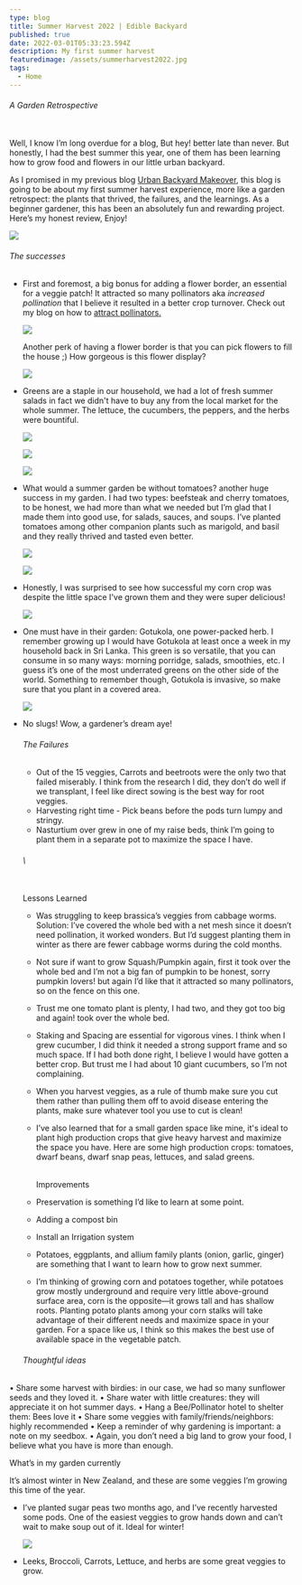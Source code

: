 ```yaml
---
type: blog
title: Summer Harvest 2022 | Edible Backyard
published: true
date: 2022-03-01T05:33:23.594Z
description: My first summer harvest
featuredimage: /assets/summerharvest2022.jpg
tags:
  - Home
---
```

###### A Garden Retrospective 

\
Well, I know I’m long overdue for a blog, But hey! better late than never. But honestly, I had the best summer this year, one of them has been learning how to grow food and flowers in our little urban backyard.  

As I promised in my previous blog [Urban Backyard Makeover](https://www.roshmade.com/urban-backyard-makeover-kitchen-garden/), this blog is going to be about my first summer harvest experience, more like a garden retrospect: the plants that thrived, the failures, and the learnings. As a beginner gardener, this has been an absolutely fun and rewarding project. Here’s my honest review, Enjoy!

![](/assets/harvest.jpg)

###### The successes 

* First and foremost, a big bonus for adding a flower border, an essential for a veggie patch! It attracted so many pollinators aka *increased pollination* that I believe it resulted in a better crop turnover. Check out my blog on how to [attract pollinators.](https://www.roshmade.com/save-the-pollinators/) 

  ![](/assets/img_6900-2.jpg)

  Another perk of having a flower border is that you can pick flowers to fill the house ;) How gorgeous is this flower display?

  ![](/assets/img_7084-2.jpg)
* Greens are a staple in our household, we had a lot of fresh summer salads in fact we didn't have to buy any from the local market for the whole summer. The lettuce, the cucumbers, the peppers, and the herbs were bountiful. 

  ![](/assets/img_6617.jpg)

  ![](/assets/cucumber.jpg)

  ![](/assets/greens.jpg)
* What would a summer garden be without tomatoes? another huge success in my garden. I had two types: beefsteak and cherry tomatoes, to be honest, we had more than what we needed but I’m glad that I made them into good use, for salads, sauces, and soups. I’ve planted tomatoes among other companion plants such as marigold, and basil and they really thrived and tasted even better.

  ![](/assets/toms.jpg)

  ![](/assets/tomsreceipes.jpeg)
* Honestly, I was surprised to see how successful my corn crop was despite the little space I've grown them and they were super delicious! 

  ![](/assets/corn.png)
* One must have in their garden: Gotukola, one power-packed herb. I remember growing up I would have Gotukola at least once a week in my household back in Sri Lanka.  This green is so versatile, that you can consume in so many ways: morning porridge, salads, smoothies, etc. I guess it’s one of the most underrated greens on the other side of the world. Something to remember though, Gotukola is invasive, so make sure that you plant in a covered area. 

  ![](/assets/gotukola.jpg)
* No slugs! Wow, a gardener’s dream aye!



  ###### The Failures 

  * Out of the 15 veggies, Carrots and beetroots were the only two that failed miserably. I think from the research I did, they don’t do well if we transplant, I feel like direct sowing is the best way for root veggies.
  * Harvesting right time - Pick beans before the pods turn lumpy and stringy.
  * Nasturtium over grew in one of my raise beds, think I’m going to plant them in a separate pot to maximize the space I have. 

  ###### \
  \
  Lessons Learned 

  * Was struggling to keep brassica’s veggies from cabbage worms. Solution: I’ve covered the whole bed with a net mesh since it doesn’t need pollination, it worked wonders. But I’d suggest planting them in winter as there are fewer cabbage worms during the cold months.
  * Not sure if want to grow Squash/Pumpkin again, first it took over the whole bed and I’m not a big fan of pumpkin to be honest, sorry pumpkin lovers! but again I’d like that it attracted so many pollinators, so on the fence on this one. 
  * Trust me one tomato plant is plenty, I had two, and they got too big and again!  took over the whole bed. 
  * Staking and Spacing are essential for vigorous vines. I think when I grew cucumber, I did think it needed a strong support frame and so much space. If I had both done right, I believe I would have gotten a better crop. But trust me I had about 10 giant cucumbers, so I’m not complaining. 
  * When you harvest veggies, as a rule of thumb make sure you cut them rather than pulling them off to avoid disease entering the plants, make sure whatever tool you use to cut is clean!
  * I’ve also learned that for a small garden space like mine, it's ideal to plant high production crops that give heavy harvest and maximize the space you have. Here are some high production crops: tomatoes, dwarf beans, dwarf snap peas, lettuces, and salad greens. 

    ###### 
    Improvements 
  * Preservation is something I’d like to learn at some point. 
  * Adding a compost bin 
  * Install an Irrigation system 
  * Potatoes, eggplants, and allium family plants (onion, garlic, ginger) are something that I want to learn how to grow next summer. 
  * I’m thinking of growing corn and potatoes together, while potatoes grow mostly underground and require very little above-ground surface area, corn is the opposite—it grows tall and has shallow roots. Planting potato plants among your corn stalks will take advantage of their different needs and maximize space in your garden. For a space like us, I think so this makes the best use of available space in the vegetable patch. 

  ###### Thoughtful ideas


•	Share some harvest with birdies: in our case, we had so many sunflower seeds and they loved it.
•	Share water with little creatures: they will appreciate it on hot summer days.
•	Hang a Bee/Pollinator hotel to shelter them: Bees love it 
•	Share some veggies with family/friends/neighbors: highly recommended 
•	Keep a reminder of why gardening is important: a note on my seedbox. 
•	Again, you don’t need a big land to grow your food, I believe what you have is more than enough. 

What’s in my garden currently

It’s almost winter in New Zealand, and these are some veggies I’m growing this time of the year.

* I’ve planted sugar peas two months ago, and I’ve recently harvested some pods. One of the easiest veggies to grow hands down and can’t wait to make soup out of it. Ideal for winter!

  ![](/assets/snappeas.jpg)


* Leeks, Broccoli, Carrots, Lettuce, and herbs are some great veggies to grow.